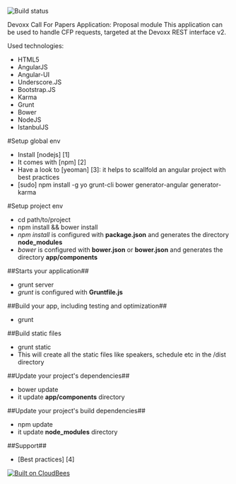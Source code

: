 ![Build status](https://devoxx.ci.cloudbees.com/job/cfp-speaker/badge/icon)

Devoxx Call For Papers Application: Proposal module
This application can be used to handle CFP requests, targeted at the Devoxx REST interface v2.

Used technologies:
- HTML5
- AngularJS
- Angular-UI
- Underscore.JS
- Bootstrap.JS
- Karma
- Grunt
- Bower
- NodeJS
- IstanbulJS

#Setup global env

- Install [nodejs] [1]
 - It comes with [npm] [2]
- Have a look to [yeoman] [3]: it helps to scallfold an angular project with best practices
- [sudo] npm install -g yo grunt-cli bower generator-angular generator-karma

#Setup project env
- cd path/to/project
- npm install && bower install
 - *npm install* is configured with **package.json** and generates the directory **node_modules**
 - *bower* is configured with **bower.json** or **bower.json** and generates the directory **app/components**

##Starts your application##

- grunt server
 - *grunt* is configured with **Gruntfile.js**

##Build your app, including testing and optimization##

 - grunt
 
##Build static files

 - grunt static
 - This will create all the static files like speakers, schedule etc in the /dist directory

##Update your project's dependencies##
- bower update
 - it update **app/components** directory

##Update your project's build dependencies##
- npm update
 - it update **node_modules** directory

##Support##
- [Best practices] [4]

[![Built on CloudBees](http://www.cloudbees.com/sites/default/files/Button-Built-on-CB-1.png)](https://devoxx.ci.cloudbees.com/job/cfp-speaker/)
